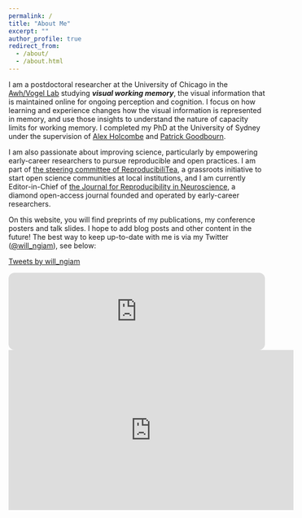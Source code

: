 ```yaml
---
permalink: /
title: "About Me"
excerpt: ""
author_profile: true
redirect_from: 
  - /about/
  - /about.html
---
```


I am a postdoctoral researcher at the University of Chicago in the <a href="https://awhvogellab.com" target="_blank">Awh/Vogel Lab</a> studying **_visual working memory_**, the visual information that is maintained online for ongoing perception and cognition. I focus on how learning and experience changes how the visual information is represented in memory, and use those insights to understand the nature of capacity limits for working memory. I completed my PhD at the University of Sydney under the supervision of <a href="http://www.openwetware.org/wiki/Holcombe" target="_blank">Alex Holcombe</a> and <a href="https://psychologicalsciences.unimelb.edu.au/research/msps-research-groups/gbb/gbb-lab" target="_blank">Patrick Goodbourn</a>.

I am also passionate about improving science, particularly by empowering early-career researchers to pursue reproducible and open practices. I am part of <a href="https://reproducibilitea.org/jc/2021/01/28/a-new-year,-a-new-reproducibilitea-steering-committee" target="_blank">the steering committee of ReproducibiliTea</a>, a grassroots initiative to start open science communities at local institutions, and I am currently Editor-in-Chief of <a href="https://jrn.epistemehealth.com/" target="_blank">the Journal for Reproducibility in Neuroscience</a>, a diamond open-access journal founded and operated by early-career researchers.

On this website, you will find preprints of my publications, my conference posters and talk slides. I hope to add blog posts and other content in the future! The best way to keep up-to-date with me is via my Twitter (<a href="https://www.twitter.com/will_ngiam" target = "_blank">@will_ngiam</a>), see below:

<a class="twitter-timeline" data-width="640" data-height="360" data-theme="light" href="https://twitter.com/will_ngiam?ref_src=twsrc%5Etfw">Tweets by will_ngiam</a> <script async src="https://platform.twitter.com/widgets.js" charset="utf-8"></script>

<iframe style="border-radius:12px" src="https://open.spotify.com/embed/episode/01FiRQIak2dqgDbAR3L8ZZ?utm_source=generator" width="100%" height="152" frameBorder="0" allowfullscreen="" allow="autoplay; clipboard-write; encrypted-media; fullscreen; picture-in-picture"></iframe>

<div style="width:640px;height:360px">
<iframe width="560" height="315" src="https://www.youtube.com/embed/videoseries?list=PLvEVmzy7-Q_3PeZG_XDmalVO3lFXtjbtk" frameborder="0" allow="accelerometer; autoplay; encrypted-media; gyroscope; picture-in-picture" allowfullscreen></iframe>
</div>